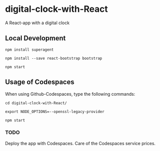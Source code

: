 # digital-clock-with-React

A React-app with a digital clock

## Local Development

`npm install superagent`

`npm install --save react-bootstrap bootstrap`

`npm start`

## Usage of Codespaces

When using Github-Codespaces, type the following commands:

`cd digital-clock-with-React/`

`export NODE_OPTIONS=--openssl-legacy-provider`

`npm start`

### TODO

Deploy the app with Codespaces. Care of the Codespaces service prices.
